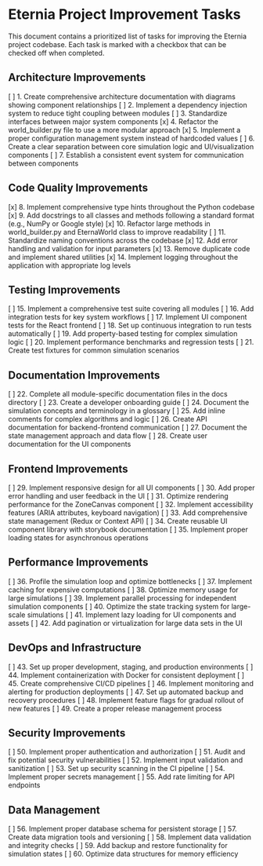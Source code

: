# Eternia Project Improvement Tasks

This document contains a prioritized list of tasks for improving the Eternia project codebase. Each task is marked with
a checkbox that can be checked off when completed.

## Architecture Improvements

[ ] 1. Create comprehensive architecture documentation with diagrams showing component relationships
[ ] 2. Implement a dependency injection system to reduce tight coupling between modules
[ ] 3. Standardize interfaces between major system components
[x] 4. Refactor the world_builder.py file to use a more modular approach
[x] 5. Implement a proper configuration management system instead of hardcoded values
[ ] 6. Create a clear separation between core simulation logic and UI/visualization components
[ ] 7. Establish a consistent event system for communication between components

## Code Quality Improvements

[x] 8. Implement comprehensive type hints throughout the Python codebase
[x] 9. Add docstrings to all classes and methods following a standard format (e.g., NumPy or Google style)
[x] 10. Refactor large methods in world_builder.py and EternaWorld class to improve readability
[ ] 11. Standardize naming conventions across the codebase
[x] 12. Add error handling and validation for input parameters
[x] 13. Remove duplicate code and implement shared utilities
[x] 14. Implement logging throughout the application with appropriate log levels

## Testing Improvements

[ ] 15. Implement a comprehensive test suite covering all modules
[ ] 16. Add integration tests for key system workflows
[ ] 17. Implement UI component tests for the React frontend
[ ] 18. Set up continuous integration to run tests automatically
[ ] 19. Add property-based testing for complex simulation logic
[ ] 20. Implement performance benchmarks and regression tests
[ ] 21. Create test fixtures for common simulation scenarios

## Documentation Improvements

[ ] 22. Complete all module-specific documentation files in the docs directory
[ ] 23. Create a developer onboarding guide
[ ] 24. Document the simulation concepts and terminology in a glossary
[ ] 25. Add inline comments for complex algorithms and logic
[ ] 26. Create API documentation for backend-frontend communication
[ ] 27. Document the state management approach and data flow
[ ] 28. Create user documentation for the UI components

## Frontend Improvements

[ ] 29. Implement responsive design for all UI components
[ ] 30. Add proper error handling and user feedback in the UI
[ ] 31. Optimize rendering performance for the ZoneCanvas component
[ ] 32. Implement accessibility features (ARIA attributes, keyboard navigation)
[ ] 33. Add comprehensive state management (Redux or Context API)
[ ] 34. Create reusable UI component library with storybook documentation
[ ] 35. Implement proper loading states for asynchronous operations

## Performance Improvements

[ ] 36. Profile the simulation loop and optimize bottlenecks
[ ] 37. Implement caching for expensive computations
[ ] 38. Optimize memory usage for large simulations
[ ] 39. Implement parallel processing for independent simulation components
[ ] 40. Optimize the state tracking system for large-scale simulations
[ ] 41. Implement lazy loading for UI components and assets
[ ] 42. Add pagination or virtualization for large data sets in the UI

## DevOps and Infrastructure

[ ] 43. Set up proper development, staging, and production environments
[ ] 44. Implement containerization with Docker for consistent deployment
[ ] 45. Create comprehensive CI/CD pipelines
[ ] 46. Implement monitoring and alerting for production deployments
[ ] 47. Set up automated backup and recovery procedures
[ ] 48. Implement feature flags for gradual rollout of new features
[ ] 49. Create a proper release management process

## Security Improvements

[ ] 50. Implement proper authentication and authorization
[ ] 51. Audit and fix potential security vulnerabilities
[ ] 52. Implement input validation and sanitization
[ ] 53. Set up security scanning in the CI pipeline
[ ] 54. Implement proper secrets management
[ ] 55. Add rate limiting for API endpoints

## Data Management

[ ] 56. Implement proper database schema for persistent storage
[ ] 57. Create data migration tools and versioning
[ ] 58. Implement data validation and integrity checks
[ ] 59. Add backup and restore functionality for simulation states
[ ] 60. Optimize data structures for memory efficiency
